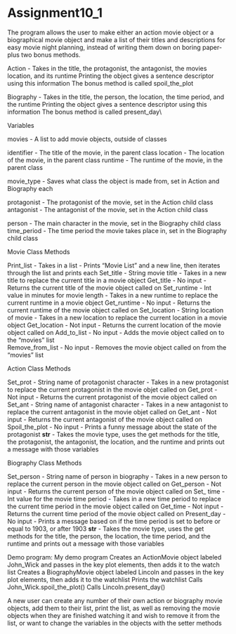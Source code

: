 # Assignment10_1
The program allows the user to make either an action movie object or a biographical movie object and make a list of their titles and descriptions for easy movie night planning, instead of writing them down on boring paper- plus two bonus methods. 

Action - 
Takes in the title, the protagonist, the antagonist, the movies location, and its runtime
Printing the object gives a sentence descriptor using this information
The bonus method is called spoil_the_plot 

Biography -
Takes in the title, the person, the location, the time period, and the runtime
Printing the object gives a sentence descriptor using this information
The bonus method is called present_day\

Variables

movies - A list to add movie objects, outside of classes

identifier - The title of the movie, in the parent class
location - The location of the movie, in the parent class
runtime - The runtime of the movie, in the parent class

movie_type - Saves what class the object is made from, set in Action and Biography each

protagonist - The protagonist of the movie, set in the Action child class
antagonist - The antagonist of the movie, set in the Action child class

person - The main character in the movie, set in the Biography child class
time_period - The time period the movie takes place in, set in the Biography child class

Movie Class Methods

Print_list - Takes in a list - Prints “Movie List” and a new line, then iterates through the list and prints each
Set_title - String movie title - Takes in a new title to replace the current title in a movie object
Get_title - No input - Returns the current title of the movie object called on
Set_runtime - Int value in minutes for movie length - Takes in a new runtime to replace the current runtime in a movie object
Get_runtime - No input - Returns the current runtime of the movie object called on
Set_location - String location of movie - Takes in a new location to replace the current location in a movie object 
Get_location - Not input - Returns the current location of the movie object called on
Add_to_list - No input - Adds the movie object called on to the “movies” list\
Remove_from_list - No input - Removes the movie object called on from the “movies” list

Action Class Methods

Set_prot - String name of protagonist character - Takes in a new protagonist to replace the current protagonist in the movie objet called on
Get_prot - Not input - Returns the current protagonist of the movie object called on
Set_ant - String name of antagonist character - Takes in a new antagonist to replace the current antagonist in the movie objet called on
Get_ant - Not input - Returns the current antagonist of the movie object called on
Spoil_the_plot - No input - Prints a funny message about the state of the protagonist
__str__ - Takes the movie type, uses the get methods for the title, the protagonist, the antagonist, the location, and the runtime and prints out a message with those variables

Biography Class Methods

Set_person - String name of person in biography - Takes in a new person to replace the current person in the movie object called on
Get_person - Not input - Returns the current person of the movie object called on
Set_ time - Int value for the movie time period - Takes in a new time period to replace the current time period in the movie object called on
Get_time - Not input - Returns the current time period of the movie object called on
Present_day - No input - Prints a message based on if the time period is set to before or equal to 1903, or after 1903
__str__ - Takes the movie type, uses the get methods for the title, the person, the location, the time period, and the runtime and prints out a message with those variables

Demo program:
My demo program 
Creates an ActionMovie object labeled John_Wick and passes in the key plot elements, then adds it to the watch list
Creates a BiographyMovie object labeled Lincoln and passes in the key plot elements, then adds it to the watchlist
Prints the watchlist
Calls John_Wick.spoil_the_plot()
Calls Lincoln.present_day()

A new user can create any number of their own action or biography movie objects, add them to their list, print the list, as well as removing the movie objects when they are finished watching it and wish to remove it from the list, or want to change the variables in the objects with the setter methods
